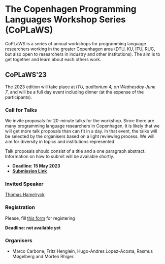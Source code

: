 # The Copenhagen Programming Languages Workshop Series (CoPLaWS)

CoPLaWS is a series of annual workshops for programming language researchers working in the greater Copenhagen area (DTU, KU, ITU, RUC, but also open to researchers in industry and other institutions). The aim is to get together and learn about each others work. 


## CoPLaWS'23 

The 2023 edition will take place at _ITU, auditorium 4, on Wednesday June 7_, and will be a full day event including dinner (at the expense of the participants). 

### Call for Talks 

We invite proposals for 20-minute talks for the workshop. Since there are many programming language researchers in Copenhagen, it is likely that we will get more talk proposals than can fit in a day. In that event, the talks will be selected by the organisers based on a light reviewing process. We will aim for diversity in topics and institutions represented. 

Talk proposals should consist of a title and a one paragraph abstract. Information on how to submit will be available shortly. 

- **Deadline: 15 May 2023**
- [**Submission Link**](https://easychair.org/conferences/?conf=coplaw23)

### Invited Speaker
[Thomas Hamelryck](https://thamelry.github.io)

### Registration

Please, fill [this form](https://docs.google.com/forms/d/e/1FAIpQLSd1yH8wyXzpGgt9x8grbmKV8dWTipYqdbVzn5Pl8cp5H66p4w/viewform?usp=sf_link) for registering 

**Deadline: not available yet**


### Organisers
- Marco Carbone, Fritz Henglein, Hugo-Andres Lopez-Acosta, Rasmus Møgelberg and Morten Rhiger.
